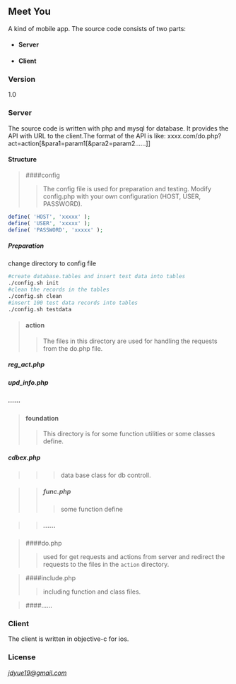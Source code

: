 ## Meet You 

A kind of mobile app. The source code consists of two parts: 

 * ####  Server

 * ####  Client

### Version 
1.0

### Server
 The source code is written with php and mysql for database.
 It provides the API with URL to the client.The format of the API is like:
 xxxx.com/do.php?act=action[&para1=param1[&para2=param2......]]

#### Structure


> ####config
>> The config file is used for 
 preparation and testing.
 Modify config.php with your own configuration (HOST, USER, PASSWORD).
```php
define( 'HOST', 'xxxxx' );
define( 'USER', 'xxxxx' );
define( 'PASSWORD', 'xxxxx' );
```
##### Preparation  
change directory to config file
```sh
#create database.tables and insert test data into tables
./config.sh init
#clean the records in the tables
./config.sh clean
#insert 100 test data records into tables
./config.sh testdata
```

> #### action
>> The files in this directory are used for handling the requests from the do.php file.
##### reg_act.php
##### upd_info.php
##### ......
   
> #### foundation
>> This directory is for some function utilities or some classes define.
##### cdbex.php
>>> data base class for db controll.

>> ##### func.php
>>> some function define

>> ##### ......

> ####do.php
>> used for get requests and actions from server and redirect the requests to the files in the `action` directory.


> ####include.php
>> including function and class files.

> ####......


### Client  
 The client is written in objective-c for ios.

### License 
*jdyue19@gmail.com*
